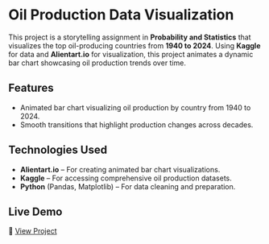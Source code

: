 <h1>Oil Production Data Visualization</h1>

<p>
This project is a storytelling assignment in <b>Probability and Statistics</b> that visualizes the top oil-producing countries from <b>1940 to 2024</b>. Using <b>Kaggle</b> for data and <b>Alientart.io</b> for visualization, this project animates a dynamic bar chart showcasing oil production trends over time.
</p>

<h2>Features</h2>
<ul>
  <li> Animated bar chart visualizing oil production by country from 1940 to 2024.</li>
  <li> Smooth transitions that highlight production changes across decades.</li>
</ul>

<h2>Technologies Used</h2>
<ul>
  <li><b>Alientart.io</b> – For creating animated bar chart visualizations.</li>
  <li><b>Kaggle</b> – For accessing comprehensive oil production datasets.</li>
  <li><b>Python</b> (Pandas, Matplotlib) – For data cleaning and preparation.</li>
</ul>

<h2>Live Demo</h2>
<p>
🔗 <a href="https://krish26mamtora.github.io/PS-STA.github.io/" target="_blank">View Project</a>
</p>
